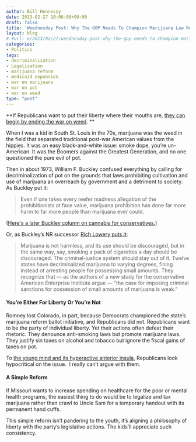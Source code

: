 ```yaml
---
author: Bill Hennessy
date: 2013-02-27 10:06:00+00:00
draft: false
title: 'Weednesday Post: Why The GOP Needs To Champion Marijuana Law Reform'
layout: blog
# #url: e/2013/02/27/weednesday-post-why-the-gop-needs-to-champion-marijuana-law-reform/
categories:
- Politics
tags:
- decriminalization
- Legalization
- marijuana reform
- medicaid expansion
- war on marijuana
- war on pot
- war on weed
type: "post"
---
```


**If Republicans want to put their liberty where their mouths are, [they can begin by ending the war on weed](https://hennessysview.com/2013/01/01/its-time-to-end-war-on-weed/). **

When I was a kid in South St. Louis in the 70s, marijuana was the weed in the field that separated traditional post-war American values from the hippies. It was an easy black-and-white issue: smoke dope, you’re un-American. It was the Boomers against the Greatest Generation, and no one questioned the pure evil of pot.

Then in about 1973, William F. Buckley confused everything by calling for decriminalization of pot on the grounds that laws prohibiting cultivation and use of marijuana an overreach by government and a detriment to society. As Buckley put it:


> Even if one takes every reefer madness allegation of the prohibitionists at face value, marijuana prohibition has done far more harm to far more people than marijuana ever could.


([Here's a later Buckley column on cannabis for conservatives.](https://old.nationalreview.com/buckley/buckley200406291207.asp))

Or, as Buckley’s NR successor [Rich Lowery puts it](https://old.nationalreview.com/lowry/lowry200505100808.asp):


> Marijuana is not harmless, and its use should be discouraged, but in the same way, say, smoking a pack of cigarettes a day should be discouraged. The criminal-justice system should stay out of it. Twelve states have decriminalized marijuana to varying degrees, fining instead of arresting people for possessing small amounts. They recognize that — as the authors of a new study for the conservative American Enterprise Institute argue — "the case for imposing criminal sanctions for possession of small amounts of marijuana is weak."




#### You’re Either For Liberty Or You’re Not


Romney lost Colorado, in part, because Democrats championed the state’s marijuana reform ballot initiative, and Republicans did not. Republicans want to be the party of individual liberty. Yet their actions often defeat their rhetoric. They denounce anti-smoking laws but promote marijuana laws. They justify sin taxes on alcohol and tobacco but ignore the fiscal gains of taxes on pot.

To [the young mind and its hyperactive anterior insula](https://hennessysview.com/2013/02/25/why-gop-pandering-to-young-voters-backfires), Republicans look hypocritical on the issue.  I really can’t argue with them.


#### A Simple Reform


If Missouri wants to increase spending on healthcare for the poor or mental health programs, the easiest thing to do would be to legalize and tax marijuana rather than crawl to Uncle Sam for a temporary handout with its permanent hand cuffs.

This simple reform isn’t pandering to the youth, it’s aligning a philosophy of liberty with the party’s legislative actions. The kids’ll appreciate such consistency.
